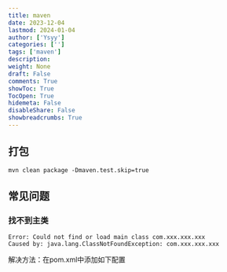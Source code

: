 ```yaml
---
title: maven
date: 2023-12-04
lastmod: 2024-01-04
author: ['Ysyy']
categories: ['']
tags: ['maven']
description: 
weight: None
draft: False
comments: True
showToc: True
TocOpen: True
hidemeta: False
disableShare: False
showbreadcrumbs: True
---
```

## 打包

```shell
mvn clean package -Dmaven.test.skip=true
```

## 常见问题

### 找不到主类

```shell
Error: Could not find or load main class com.xxx.xxx.xxx
Caused by: java.lang.ClassNotFoundException: com.xxx.xxx.xxx
```

解决方法：在pom.xml中添加如下配置

```xml

```